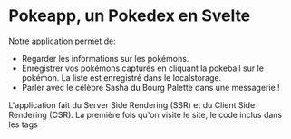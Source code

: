 # Pokeapp, un Pokedex en Svelte

Notre application permet de: 
- Regarder les informations sur les pokémons.
- Enregistrer vos pokémons capturés en cliquant la pokeball sur le pokémon. La liste est enregistré dans le localstorage.
- Parler avec le célèbre Sasha du Bourg Palette dans une messagerie !

L'application fait du Server Side Rendering (SSR) et du Client Side Rendering (CSR).
La première fois qu'on visite le site, le code inclus dans les tags <script> sont exécutés sur le serveur. Par contre, les prochaines visites de pages sont exécutés sur le client.

## Démarrer le projet sur votre ordinateur

Cloner le dépôt avec git clone

Télécharger le dossier d'images: https://mega.nz/file/0sV0zZjA#BYSUHOXVmtW4lS8jIjrngLJT9K45u-cytM5V0o5cTig

Extraire le rar et placer le dossier images dans le dossier static situé à la racine du projet. Cela doit ressembler à ça: static/images/{nom_image.png}.

```bash
# installer les dépendences
npm install

# Démarrer l'application:
npm run dev
```

Note: Pour profiter des fonctionnalités du chatbot, il faut démarrer l'API.

# API pour PokeAPP

Cette API sert à faire appel à un API non officiel de CharacterAI. Pour plus d'info:

https://github.com/realcoloride/node_characterai

## Pour démarrer l'API

Cloner le dépôt avec git clone

```bash
# installer les dépendences
npm install

# Démarrer l'API:
npm start
```
Note: Vous êtes aussi limités à 10 messages avec le bot vu que c'est un compte gratuit. 

Référerez-vous à https://github.com/realcoloride/node_characterai pour ne plus avoir de limites de messages.
